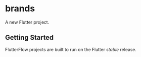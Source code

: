 # brands

A new Flutter project.

## Getting Started

FlutterFlow projects are built to run on the Flutter _stable_ release.
